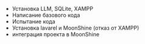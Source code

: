 - Установка LLM, SQLite, XAMPP
- Написание базового кода
- Испытание кода
- Установка lavarel и MoonShine (отказ от XAMPP)
- интеграция проекта в MoonShine


